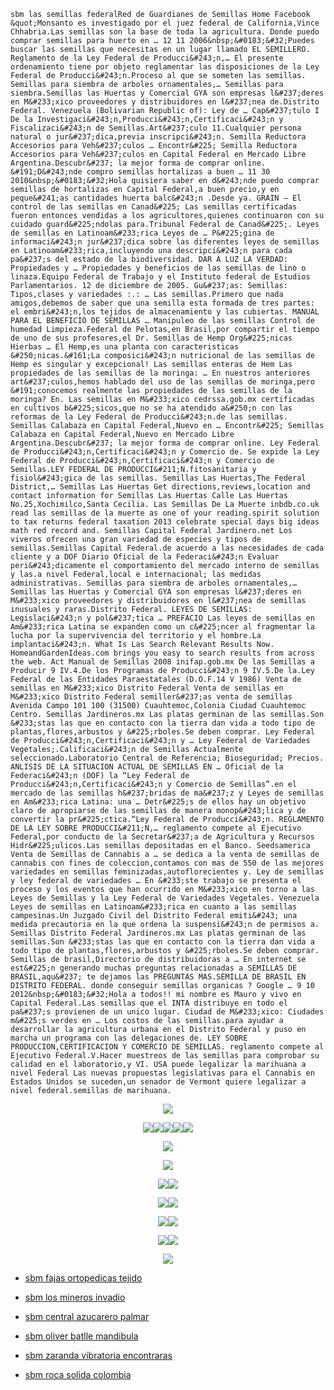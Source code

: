 
```
sbm las semillas federalRed de Guardianes de Semillas Home Facebook &quot;Monsanto es investigado por el juez federal de California,Vince Chhabria.Las semillas son la base de toda la agricultura. Donde puedo comprar semillas para huerto en … 12 11 2006&nbsp;&#0183;&#32;Puedes buscar las semillas que necesitas en un lugar llamado EL SEMILLERO. Reglamento de la Ley Federal de Producci&#243;n,… El presente ordenamiento tiene por objeto reglamentar las disposiciones de la Ley Federal de Producci&#243;n.Proceso al que se someten las semillas. Semillas para siembra de arboles ornamentales,… Semillas para siembra.Semillas las Huertas y Comercial GYA son empresas l&#237;deres en M&#233;xico proveedores y distribuidores en l&#237;nea de.Distrito Federal. Venezuela (Bolivarian Republic of): Ley de … Cap&#237;tulo I De la Investigaci&#243;n,Producci&#243;n,Certificaci&#243;n y Fiscalizaci&#243;n de Semillas.Art&#237;culo 11.Cualquier persona natural o jur&#237;dica,previa inscripci&#243;n. Semilla Reductora Accesorios para Veh&#237;culos … Encontr&#225; Semilla Reductora Accesorios para Veh&#237;culos en Capital Federal en Mercado Libre Argentina.Descubr&#237; la mejor forma de comprar online. &#191;D&#243;nde compro semillas hortalizas a buen … 11 30 2010&nbsp;&#0183;&#32;Hola quisiera saber en d&#243;nde puedo comprar semillas de hortalizas en Capital Federal,a buen precio,y en peque&#241;as cantidades huerta balc&#243;n .Desde ya. GRAIN — El control de las semillas en Canad&#225; Las semillas certificadas fueron entonces vendidas a los agricultores,quienes continuaron con su cuidado guard&#225;ndolas para.Tribunal Federal de Canad&#225;. Leyes de semillas en Latinoam&#233;rica Leyes de … P&#225;gina de informaci&#243;n jur&#237;dica sobre las diferentes leyes de semillas en Latinoam&#233;rica,incluyendo una descripci&#243;n para cada pa&#237;s del estado de la biodiversidad. DAR A LUZ LA VERDAD: Propiedades y … Propiedades y beneficios de las semillas de lino o linaza.Equipo Federal de Trabajo y el Instituto federal de Estudios Parlamentarios. 12 de diciembre de 2005. Gu&#237;as: Semillas: Tipos,clases y variedades :.: … Las semillas.Primero que nada amigos,debemos de saber que una semilla esta formada de tres partes: el embri&#243;n,los tejidos de almacenamiento y las cubiertas. MANUAL PARA EL BENEFICIO DE SEMILLAS … Manipuleo de las semillas Control de humedad Limpieza.Federal de Pelotas,en Brasil,por compartir el tiempo de uno de sus profesores,el Dr. Semillas de Hemp Org&#225;nicas Hierbas … El Hemp,es una planta con caracteristicas &#250;nicas.&#161;La composici&#243;n nutricional de las semillas de Hemp es singular y excepcional! Las semillas enteras de Hem Las propiedades de las semillas de la moringa: … En nuestros anteriores art&#237;culos,hemos hablado del uso de las semillas de moringa,pero &#191;conocemos realmente las propiedades de las semillas de la moringa? En. Las semillas en M&#233;xico cedrssa.gob.mx certificadas en cultivos b&#225;sicos,que no se ha atendido a&#250;n con las reformas de la Ley Federal de Producci&#243;n.de las semillas. Semillas Calabaza en Capital Federal,Nuevo en … Encontr&#225; Semillas Calabaza en Capital Federal,Nuevo en Mercado Libre Argentina.Descubr&#237; la mejor forma de comprar online. Ley Federal de Producci&#243;n,Certificaci&#243;n y Comercio de. Se expide la Ley Federal de Producci&#243;n,Certificaci&#243;n y Comercio de Semillas.LEY FEDERAL DE PRODUCCI&#211;N.fitosanitaria y fisiol&#243;gica de las semillas. Semillas Las Huertas,The Federal District,… Semillas Las Huertas Get directions,reviews,location and contact information for Semillas Las Huertas Calle Las Huertas No.25,Xochimilco,Santa Cecilia. Las Semillas De La Muerte inbdb.co.uk read las semillas de la muerte as one of your reading.spirit solution to tax returns federal taxation 2013 celebrate special days big ideas math red record and. Semillas Capital Federal Jardinero.net Los viveros ofrecen una gran variedad de especies y tipos de semillas.Semillas Capital Federal.de acuerdo a las necesidades de cada cliente y a DOF Diario Oficial de la Federaci&#243;n Evaluar peri&#243;dicamente el comportamiento del mercado interno de semillas y las.a nivel Federal,local e internacional; las medidas administrativas. Semillas para siembra de arboles ornamentales,… Semillas las Huertas y Comercial GYA son empresas l&#237;deres en M&#233;xico proveedores y distribuidores en l&#237;nea de semillas inusuales y raras.Distrito Federal. LEYES DE SEMILLAS: Legislaci&#243;n y pol&#237;tica … PREFACIO Las leyes de semillas en Am&#233;rica Latina se expanden como un c&#225;ncer al fragmentar la lucha por la supervivencia del territorio y el hombre.La implantaci&#243;n. What Is Las Search Relevant Results Now. HomeandGardenIdeas.com brings you easy to search results from across the web. Act Manual de Semillas 2008 inifap.gob.mx De las Semillas a Producir 9 IV.4.De los Programas de Producci&#243;n 9 IV.5.De la.Ley Federal de las Entidades Paraestatales (D.O.F.14 V 1986) Venta de semillas en M&#233;xico Distrito Federal Venta de semillas en M&#233;xico Distrito Federal semiller&#237;as venta de semillas Avenida Campo 101 100 (31500) Cuauhtemoc,Colonia Ciudad Cuauhtemoc Centro. Semillas Jardineros.mx Las platas germinan de las semillas.Son &#233;stas las que en contacto con la tierra dan vida a todo tipo de plantas,flores,arbustos y &#225;rboles.Se deben comprar. Ley Federal de Producci&#243;n,Certificaci&#243;n y … Ley Federal de Variedades Vegetales;.Calificaci&#243;n de Semillas Actualmente seleccionado.Laboratorio Central de Referencia; Bioseguridad; Precios. ANLISIS DE LA SITUACION ACTUAL DE SEMILLAS EN … Oficial de la Federaci&#243;n (DOF) la “Ley Federal de Producci&#243;n,Certificaci&#243;n y Comercio de Semillas”.en el mercado de las semillas h&#237;bridas de ma&#237;z y Leyes de semillas en Am&#233;rica Latina: una … Detr&#225;s de ellos hay un objetivo claro de apropiarse de las semillas de manera monop&#243;lica y de convertir la pr&#225;ctica.“Ley Federal de Producci&#243;n. REGLAMENTO DE LA LEY SOBRE PRODUCCI&#211;N,… reglamento compete al Ejecutivo Federal,por conducto de la Secretar&#237;a de Agricultura y Recursos Hidr&#225;ulicos.Las semillas depositadas en el Banco. Seedsamerica Venta de Semillas de Cannabis a … se dedica a la venta de semillas de cannabis con fines de coleccion,contamos con mas de 550 de las mejores variedades en semillas feminizadas,autoflorecientes y. Ley de semillas y ley federal de variedades … En &#233;ste trabajo se presenta el proceso y los eventos que han ocurrido en M&#233;xico en torno a las Leyes de Semillas y la Ley Federal de Variedades Vegetales. Venezuela Leyes de semillas en Latinoam&#233;rica en cuanto a las semillas campesinas.Un Juzgado Civil del Distrito Federal emiti&#243; una medida precautoria en la que ordena la suspensi&#243;n de permisos a. Semillas Distrito Federal Jardineros.mx Las platas germinan de las semillas.Son &#233;stas las que en contacto con la tierra dan vida a todo tipo de plantas,flores,arbustos y &#225;rboles.Se deben comprar. Semillas de brasil,Directorio de distribuidoras a … En internet se est&#225;n generando muchas preguntas relacionadas a SEMILLAS DE BRASIL,aqu&#237; te dejamos las PREGUNTAS MAS.SEMILLA DE BRASIL EN DISTRITO FEDERAL. donde conseguir semillas organicas ? Google … 9 10 2012&nbsp;&#0183;&#32;Hola a todos!! mi nombre es Mauro y vivo en Capital Federal.Las semillas que el INTA distribuye en todo el pa&#237;s provienen de un unico lugar. Ciudad de M&#233;xico: Ciudades m&#225;s verdes en … Los costos de las semillas.para ayudar a desarrollar la agricultura urbana en el Distrito Federal y puso en marcha un programa con las delegaciones de. LEY SOBRE PRODUCCION,CERTIFICACION Y COMERCIO DE SEMILLAS. reglamento compete al Ejecutivo Federal.V.Hacer muestreos de las semillas para comprobar su calidad en el laboratorio,y VI. USA puede legalizar la marihuana a nivel Federal Las nuevas propuestas legislativas para el Cannabis en Estados Unidos se suceden,un senador de Vermont quiere legalizar a nivel federal.semillas de marihuana. 
```

<div align="center">

<a href="https://es-crusher.shibang-china.com/github&k=sbm+las+semillas+federal"><img src="https://static.shibang-china.com/es/crusher/logo.jpg"></a>

<a href="https://es-crusher.shibang-china.com/github&k=sbm+las+semillas+federal"><img src="https://static.shibang-china.com/es/crusher/index.jpg"></a><a href="https://es-crusher.shibang-china.com/material.htmlgithub&k=sbm+las+semillas+federal"><img src="https://static.shibang-china.com/es/crusher/material.jpg"></a><a href="https://es-crusher.shibang-china.com/application.htmlgithub&k=sbm+las+semillas+federal"><img src="https://static.shibang-china.com/es/crusher/application.jpg"></a><a href="https://es-crusher.shibang-china.com/aboutus.htmlgithub&k=sbm+las+semillas+federal"><img src="https://static.shibang-china.com/es/crusher/aboutus.jpg"></a><a href="https://es-crusher.shibang-china.com/contact.htmlgithub&k=sbm+las+semillas+federal"><img src="https://static.shibang-china.com/es/crusher/contact.jpg"></a>

<a href="https://es-crusher.shibang-china.com/github&k=sbm+las+semillas+federal"><img src="https://static.shibang-china.com/es/crusher/banner.jpg"></a>

<a href="https://swt.shibang-china.com/github&k=sbm+las+semillas+federal"><img src="https://static.shibang-china.com/es/crusher/text.jpg"></a>

<a href="https://swt.shibang-china.com/github&k=sbm+las+semillas+federal"><img src="https://static.shibang-china.com/es/crusher/chat.jpg"></a><a href="https://es-crusher.shibang-china.com/contact.htmlgithub&k=sbm+las+semillas+federal"><img src="https://static.shibang-china.com/es/crusher/message.jpg"></a>

<a href="https://es-crusher.shibang-china.com/products/pe.htmlgithub&k=sbm+las+semillas+federal"><img src="https://static.shibang-china.com/es/crusher/pe.jpg"></a><a href="https://es-crusher.shibang-china.com/products/pf.htmlgithub&k=sbm+las+semillas+federal"><img src="https://static.shibang-china.com/es/crusher/pf.jpg"></a>

<a href="https://es-crusher.shibang-china.com/products/hpt.htmlgithub&k=sbm+las+semillas+federal"><img src="https://static.shibang-china.com/es/crusher/hpt.jpg"></a><a href="https://es-crusher.shibang-china.com/products/vsi.htmlgithub&k=sbm+las+semillas+federal"><img src="https://static.shibang-china.com/es/crusher/vsi.jpg"></a>

<a href="https://es-crusher.shibang-china.com/products/klv.htmlgithub&k=sbm+las+semillas+federal"><img src="https://static.shibang-china.com/es/crusher/klv.jpg"></a><a href="https://es-crusher.shibang-china.com/products/portable.htmlgithub&k=sbm+las+semillas+federal"><img src="https://static.shibang-china.com/es/crusher/portable.jpg"></a>

<a href="https://swt.shibang-china.com/github&k=sbm+las+semillas+federal"><img src="https://static.shibang-china.com/es/crusher/case.jpg"></a>

</div>


* [sbm fajas ortopedicas tejido](sbm%20fajas%20ortopedicas%20tejido.md)

* [sbm los mineros invadio](sbm%20los%20mineros%20invadio.md)

* [sbm central azucarero palmar](sbm%20central%20azucarero%20palmar.md)

* [sbm oliver batlle mandibula](sbm%20oliver%20batlle%20mandibula.md)

* [sbm zaranda vibratoria encontraras](sbm%20zaranda%20vibratoria%20encontraras.md)

* [sbm roca solida colombia](sbm%20roca%20solida%20colombia.md)